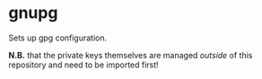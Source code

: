 # gnupg

Sets up gpg configuration.

**N.B.** that the private keys themselves are managed _outside_ of this
repository and need to be imported first!

